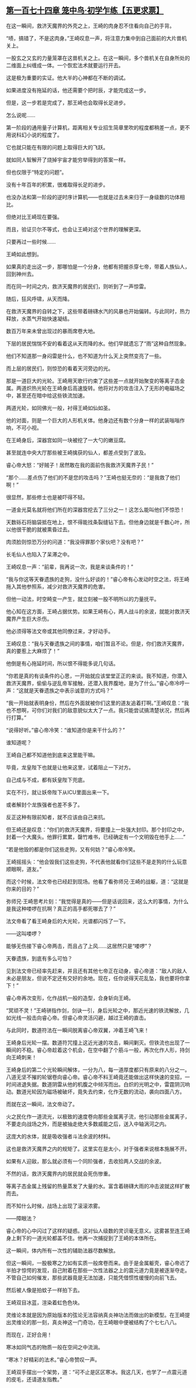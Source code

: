 ## [第一百七十四章 笼中鸟·初学乍练【五更求票】](https://www.xxbiquge.com/11_11207/9243659.html)


  在这一瞬间，救济天魔界的外壳之上，王崎的肉身忍不住看向自己的手背。

  “啧，搞错了，不是这肉身。”王崎叹息一声，将注意力集中到自己面前的大片兽机关上。

  一股玄之又玄的力量笼罩在这兽机关之上。在这一瞬间，多个兽机关在自身所处的二维面上纠缠成一体。一个恢宏法术就要运行开去。

  这是极为重要的实证。他大半的心神都在不断的调试。

  如果进度没有拖延的话，他还需要个把时辰，才能完成这一步。

  但是，这一步若是完成了，那王崎也会取得长足进步。

  怎么说呢……

  第一阶段的通用量子计算机，距离相关专业招生简章里吹的程度都稍差一点，更不用说科幻小说的程度了。

  它也就只能在有限的问题上取得巨大的飞跃。

  就如同人智解开了烧掉宇宙才能穷举得到的答案一样。

  但也仅限于“特定的问题”。

  没有十年百年的积累，很难取得长足的进步。

  也没办法和第一阶段的逆时序计算机——也就是过去未来归于一身级数的功体相比。

  但绝对比王崎现在要强。

  而且，验证贝尔不等式，也会让王崎对这个世界的理解更深。

  只要再过一些时候……

  王崎如此想到。

  如果真的走出这一步，那哪怕是一个分身，他都有把握杀穿七帝，带着人族仙人，回到神州去。

  而在同一时间之内，救济天魔界的居民们，则听到了一声惊雷。

  随后，狂风呼啸，从天而降。

  在救济天魔界的自转之下，这些带着磅礴水汽的风暴也开始偏转。与此同时，热力释放，水蒸气开始快速凝结。

  数百万年来未曾出现过的暴雨席卷大地。

  下层的居民惴惴不安的看着这从天而降的水。他们早就遗忘了“雨”这种自然现象。

  他们不知道那一身闷雷是什么，也不知道为什么天上突然变亮了一些。

  而上层的居民们，则惊恐的看着天河旁边的光。

  那是一道巨大的光轮。王崎用天歌行约束了这些差一点就开始聚变的等离子态金属。两道炽热光轮在王崎身后高速旋转。他将对方的攻击注入了无形的电磁场之中，甚至还在暗中给这些铁流加速。

  两道光轮，如同佛光一般，衬得王崎如仙如圣。

  他的对面，则是一个巨大的人形机关体。他身边还有数个分身一样的武装嗡嗡作响，不可小视。

  在王崎身后，深器宫如同一块被挖了一大勺的嫩豆腐。

  甚至就连中央大厅那些被王崎擒获的仙人，都差点受到了波及。

  睿心帝大怒：“好贼子！居然敢在我的面前伤我救济天魔界子民！”

  “那个……差点伤了他们的不是您的攻击吗？”王崎也挺无奈的：“是我救了他们啊！”

  很显然，那些修士也是被吓得不轻。

  一道金光莫名就将他们所在的深器宫挖去了三分之一！这怎么能叫他们不惊恐！

  天数砾石将脑袋抵在地上，恨不得能找条裂缝钻下去。但他身边就是千数心叶，所以他很干脆的就被熏昏过去。

  肉须脸则惊恐万分的问道：“我没得罪那个家伙吧？没有吧？”

  长毛仙人也陷入了呆滞之中。

  王崎叹息一声：“前辈，我再说一次，我是来谈条件的！”

  “我与你这等天眷遗族的走狗，没什么好谈的！”睿心帝有心发动时空之法，将王崎拖入其他参照系，减少对救济天魔界的危害。

  但他一动法，时空畸变一产生，就立刻被一股不明所以的力量抚平。

  他心知在这方面，王崎占据优势。如果王崎有心，两人战斗的余波，就能对救济天魔界产生巨大杀伤。

  他必须得等法文帝或其他同僚过来，才好动手。

  王崎叹息：“我与天眷遗族之间的事情，咱们暂且不论。但是，你们救济天魔界，真的要惹上大麻烦了！”

  他倒是有心拖延时间，所以恨不得能多说几句话。

  “你若是真的有谈条件的心思，一开始就应该堂堂正正的来谈。我不知道，你潜入救济天魔界，偷偷与逆乱帝军接触，还潜入我界腹地，是为了什么。”睿心帝冷哼一声：“这就是天眷遗族之中表示诚意的方式吗？”

  “我一开始就表明身份，然后在外面就被你们这里的道友追着打啊。”王崎叹息：“我也不想啊，可你们对我们的敌意貌似太大了一点。我只能尝试搞清楚状况，然后再行打算。”

  “说得好听。”睿心帝冷笑：“谁知道你是来干什么的？”

  谁知道呢？

  王崎自己都不知道他到底来这里能干嘛。

  毕竟，龙皇陛下也就是让他来这里，试着阻止一下对方。

  自己成与不成，都有妖皇陛下兜底。

  实在不行，就让妖帝陛下从ICU里面出来一下。

  或者解封个龙族强者也差不多了。

  反正这种有限前知者，就不应该由自己来抗。

  但王崎还是叹息：“你们的救济天魔界，将要撞上一处强大封印。那个封印之中，封着一个大魔头。他罪行累累，罄竹难书，已经确定有一个文明毁在他手上……”

  “若是他毁的都是你们这些走狗，又有何妨？”睿心帝冷笑。

  王崎摇摇头：“他会毁我们这些走狗，不代表他就看你们这些不是走狗的什么玩意顺眼啊，道友。”

  而这个时候，法文帝也已经赶到现场。他看了看弥师兄·王崎的战躯，道：“这就是你来的目的？”

  弥师兄·王崎思考片刻：“我觉得是真的——但是话说回来，这么大的事情，为什么是我这种喽啰在抗啊？真正的高手都死哪去了？”

  法文帝看了看王崎身后的大光轮，光谱都闪烁了一下。

  ——这叫喽啰？

  能够无伤接下睿心帝两击，而且占了上风……这居然只是“喽啰”？

  天眷遗族，到底有多么可怕？

  见到法文帝已经率先赶来，并且还有其他七帝正在动身，睿心帝道：“敌人的敌人未必是朋友，但说不定还有交好的余地。现在，任你说得天花乱坠，我也要将你拿下！”

  睿心帝再次变形，化作战机一般的造型，合身斩向王崎。

  “冥顽不灵！”王崎骈指作剑，剑诀一引，身后光轮之中，那近光速的铁流解放，几如光线一般击向睿心帝。但睿心帝灵活闪避，越过王崎的直击。

  与此同时，数道符法在一瞬间脱离睿心帝双翼，冲着王崎飞来！

  王崎身后光轮一摆。数道符咒撞上这近光速的攻击，瞬间剿灭。但铁流也出现了一瞬间的不稳。睿心帝趁着这个机会，在空中翻了个筋斗一般，再次化作人形，持剑向王崎刺来！

  王崎身后的第二个光轮瞬间解体，一分为八，每一道厚度都只有原来的八分之一。八道无坚不摧的轮锯卷向睿心帝。睿心帝不料王崎竟还能做出这样快速的变招，一时间进退失据。数道阴雷从他的机腹之中倾泻而出。白炽的光明之中，雷霆阴沉响动。数道光轮因为磁场被破坏，竟失去约束，化作无数的流动，袭向四面八方。

  而就在这一瞬间，法文帝动了。

  火之民化作一道流光，以极致的速度卷向那些金属离子流，他引动那些金属离子，不要走向战场之外，而是被抽走绝大多数威能之后，送入中轴涡河之内。

  这庞大的水体，就是吸收强者斗法余波的材料。

  这也是救济天魔界之内的规矩了。这里实在是太小，对于强者来说根本施展不开。

  如果有人迎敌，那么就必须有一个同阶强者，去收拾两人交战的余波。

  不然的话，救济天魔界内的居民就会死伤惨重。

  等离子态金属上残留的热量蒸发了大量的水。富含着磅礴大雨的冲击波就这样扩散而去。

  而不知什么时候，战场上出现了滚滚浓雾。

  ——障眼法？

  睿心帝的心中闪过了这样的疑惑。这对仙人级数的灵识毫无意义。这雾甚至连王崎身上剩下的一道光轮都盖不住。他再一次捕捉到了王崎的本体所在。

  这一瞬间，体内所有一次性的辅助法器尽数解放。

  但这一瞬间，一股极寒之力如有实质一般席卷而来。由于是金属躯壳，睿心帝迟了半拍才惊愕的发现，自己附着在那些一次性法器之上的震元道力竟是被逐渐夺走。不管自己如何催发，那些武器竟是无法加速，只能凭借惯性缓慢的向前飞去。

  然后被人像是拍蚊子一样拍下去。

  王崎双目冰蓝，渲染着虹色色块。

  灵维论本就是因为原始版本的弦论无法容纳真炎神功法而做出的新模型。在王崎提出灵维论的那一刻，真炎神这一门奇功，在王崎眼中便被结构了个七七八八。

  而现在，正好合用！

  寒冰如同气态的物质一般在空间之中流淌。

  “寒冰？好精彩的法术。”睿心帝赞叹一声。

  王崎双手摆出一个架势，道：“可不止是区区寒冰。我这几天，也学了一点震元道的皮毛，还请道友指教。”
